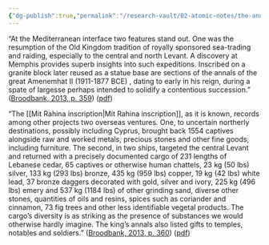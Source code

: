 ```yaml
---
{"dg-publish":true,"permalink":"/research-vault/02-atomic-notes/the-annals-of-amenemhat-ii-mit-rahina-inscription-speak-to-middle-kingdom-expeditions-after-2000-bce/"}
---
```


“At the Mediterranean interface two features stand out. One was the resumption of the Old Kingdom tradition of royally sponsored sea-trading and raiding, especially to the central and north Levant. A discovery at Memphis provides superb insights into such expeditions. Inscribed on a granite block later reused as a statue base are sections of the annals of the great Amenemhat II (1911-1877 BCE) , dating to early in his reign, during a spate of largesse perhaps intended to solidify a contentious succession.” ([Broodbank, 2013, p. 359](zotero://select/library/items/IR54JIQG)) ([pdf](zotero://open-pdf/library/items/85K7BT2G?page=335&annotation=INB22XQD))

“The [[Mit Rahina inscription\|Mit Rahina inscription]], as it is known, records among other projects two overseas ventures. One, to uncertain northerly destinations, possibly including Cyprus, brought back 1554 captives alongside raw and worked metals, precious stones and other fine goods, including furniture. The second, in two ships, targeted the central Levant and returned with a precisely documented cargo of 231 lengths of Lebanese cedar, 65 captives or otherwise human chattels, 23 kg (50 lbs) silver, 133 kg (293 lbs) bronze, 435 kg (959 lbs) copper, 19 kg (42 lbs) white lead, 37 bronze daggers decorated with gold, silver and ivory, 225 kg (496 lbs) emery and 537 kg (1184 lbs) of other grinding sand, diverse other stones, quantities of oils and resins, spices such as coriander and cinnamon, 73 fig trees and other less identifiable vegetal products. The cargo’s diversity is as striking as the presence of substances we would otherwise hardly imagine. The king’s annals also listed gifts to temples, notables and soldiers.” ([Broodbank, 2013, p. 360](zotero://select/library/items/IR54JIQG)) ([pdf](zotero://open-pdf/library/items/85K7BT2G?page=336&annotation=RUQGTSP6))